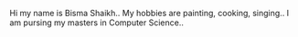 Hi my name is Bisma Shaikh..
My hobbies are painting, cooking, singing..
I am pursing my masters in Computer Science..